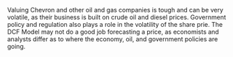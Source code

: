 Valuing Chevron and other oil and gas companies is tough and can be very volatile, as their business is built on crude oil and diesel prices. Government policy and regulation also plays a role in the volatility of the share prie. The DCF Model may not do a good job forecasting a price, as economists and analysts differ as to where the economy, oil, and government policies are going.
